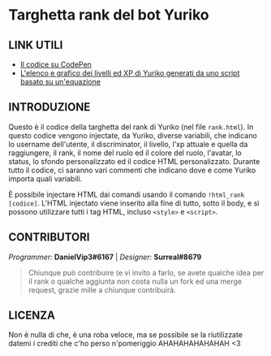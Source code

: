 # Targhetta rank del bot Yuriko


## LINK UTILI
* [Il codice su CodePen](https://codepen.io/DanielVip3/pen/qBEevMZ](https://codepen.io/DanielVip3/pen/qBEevMZ))
* [L'elenco e grafico dei livelli ed XP di Yuriko generati da uno script basato su un'equazione](https://docs.google.com/spreadsheets/d/1wIFcEvJ2j4CO_Bze7CfnsdhgDb4wcSAC_pDmwymlDfU/edit?usp=sharing)


## INTRODUZIONE
Questo è il codice della targhetta del rank di Yuriko (nel file `rank.html`).
In questo codice vengono injectate, da Yuriko, diverse variabili, che indicano lo username dell'utente, il discriminator, il livello, l'xp attuale e quella da raggiungere, il rank, il nome del ruolo ed il colore del ruolo, l'avatar, lo status, lo sfondo personalizzato ed il codice HTML personalizzato.
Durante tutto il codice, ci saranno vari commenti che indicano dove e come Yuriko importa quali variabili.

È possibile injectare HTML dai comandi usando il comando `!html_rank [codice]`.
L'HTML injectato viene inserito alla fine di tutto, sotto il body, e si possono utilizzare tutti i tag HTML, incluso `<style>` e `<script>`.


## CONTRIBUTORI
*Programmer:* **DanielVip3#6167** |
*Designer:* **Surreal#8679**

> Chiunque può contribuire (e vi invito a farlo, se avete qualche idea per il rank o qualche aggiunta non costa nulla un fork ed una merge request, grazie mille a chiunque contribuirà.


## LICENZA
Non è nulla di che, è una roba veloce, ma se possibile se la riutilizzate datemi i crediti che c'ho perso n'pomeriggio AHAHAHAHAHAHAH <3